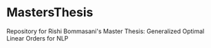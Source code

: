 # MastersThesis
Repository for Rishi Bommasani's Master Thesis: Generalized Optimal Linear Orders for NLP

